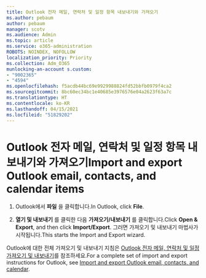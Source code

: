 ```yaml
---
title: Outlook 전자 메일, 연락처 및 일정 항목 내보내기와 가져오기
ms.author: pebaum
author: pebaum
manager: scotv
ms.audience: Admin
ms.topic: article
ms.service: o365-administration
ROBOTS: NOINDEX, NOFOLLOW
localization_priority: Priority
ms.collection: Adm_O365
munlocking-an-account s.custom:
- "9002365"
- "4594"
ms.openlocfilehash: f5acdb44bc69e9929988824fd52bbfb0979f4ca2
ms.sourcegitcommit: 8bc60ec34bc1e40685e3976576e04a2623f63a7c
ms.translationtype: HT
ms.contentlocale: ko-KR
ms.lasthandoff: 04/15/2021
ms.locfileid: "51829202"
---
```

# <a name="import-and-export-outlook-email-contacts-and-calendar-items"></a><span data-ttu-id="02656-102">Outlook 전자 메일, 연락처 및 일정 항목 내보내기와 가져오기</span><span class="sxs-lookup"><span data-stu-id="02656-102">Import and export Outlook email, contacts, and calendar items</span></span>

1. <span data-ttu-id="02656-103">Outlook에서 **파일** 을 클릭합니다.</span><span class="sxs-lookup"><span data-stu-id="02656-103">In Outlook, click **File**.</span></span>

2. <span data-ttu-id="02656-104">**열기 및 내보내기** 를 클릭한 다음 **가져오기/내보내기** 를 클릭합니다.</span><span class="sxs-lookup"><span data-stu-id="02656-104">Click **Open & Export**, and then click **Import/Export**.</span></span> <span data-ttu-id="02656-105">그러면 가져오기 및 내보내기 마법사가 시작됩니다.</span><span class="sxs-lookup"><span data-stu-id="02656-105">This starts the Import and Export wizard.</span></span>

<span data-ttu-id="02656-106">Outlook에 대한 전체 가져오기 및 내보내기 지침은 [Outlook 전자 메일, 연락처 및 일정 가져오기 및 내보내기](https://support.office.com/article/import-and-export-outlook-email-contacts-and-calendar-92577192-3881-4502-b79d-c3bbada6c8ef)를 참조하세요.</span><span class="sxs-lookup"><span data-stu-id="02656-106">For a complete set of import and export instructions for Outlook, see [Import and export Outlook email, contacts, and calendar](https://support.office.com/article/import-and-export-outlook-email-contacts-and-calendar-92577192-3881-4502-b79d-c3bbada6c8ef).</span></span>
